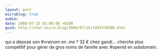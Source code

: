 ```yaml
---
layout: post
microblog: true
audio: 
date: 2008-07-15 02:00:00 +0200
guid: http://xtof.micro.blog/2008/07/15/t859370598.html
---
```

qui a déposé son #vrainom en .me ? 32 € chez gandi... cherche plus compétitif pour gérer de gros noms de famille avec #openid en subdomain.
